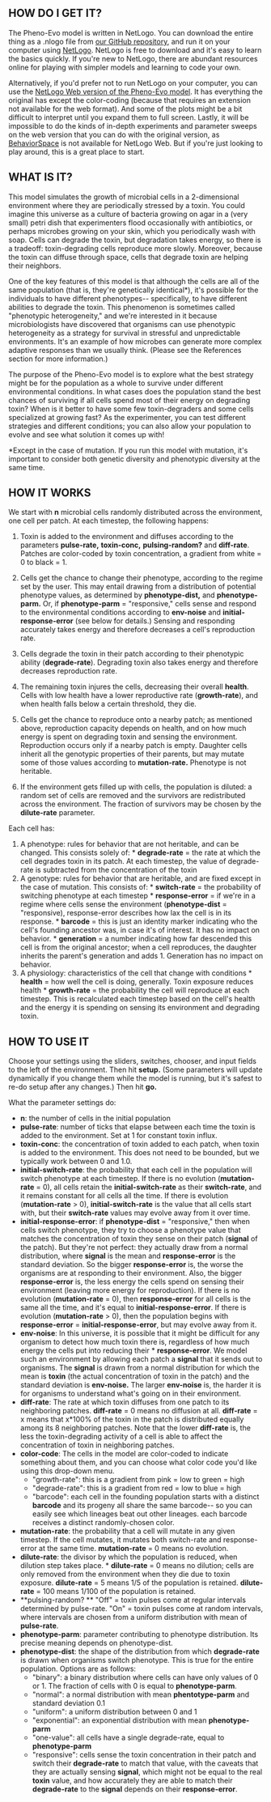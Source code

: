 ## HOW DO I GET IT?
The Pheno-Evo model is written in NetLogo. You can download the entire thing as a .nlogo file from [our GitHub repository](https://github.com/Ritwikavps/pheno-evo.github.io/tree/master/NetLogoModel), and run it on your computer using [NetLogo](https://ccl.northwestern.edu/netlogo/). NetLogo is free to download and it's easy to learn the basics quickly. If you're new to NetLogo, there are abundant resources online for playing with simpler models and learning to code your own.

Alternatively, if you'd prefer not to run NetLogo on your computer, you can use the [NetLogo Web version of the Pheno-Evo model](https://ritwikavps.github.io/pheno-evo.github.io/pheno-evo_web.html). It has everything the original has except the color-coding (because that requires an extension not available for the web format). And some of the plots might be a bit difficult to interpret until you expand them to full screen. Lastly, it will be impossible to do the kinds of in-depth experiments and parameter sweeps on the web version that you can do with the original version, as [BehaviorSpace](https://ccl.northwestern.edu/netlogo/docs/behaviorspace.html) is not available for NetLogo Web. But if you're just looking to play around, this is a great place to start.

## WHAT IS IT?
This model simulates the growth of microbial cells in a 2-dimensional environment where they are periodically stressed by a toxin. You could imagine this universe as a culture of bacteria growing on agar in a (very small) petri dish that experimenters flood occasionally with antibiotics, or perhaps microbes growing on your skin, which you periodically wash with soap. Cells can degrade the toxin, but degradation takes energy, so there is a tradeoff: toxin-degrading cells reproduce more slowly. Moreover, because the toxin can diffuse through space, cells that degrade toxin are helping their neighbors.

One of the key features of this model is that although the cells are all of the same population (that is, they're genetically identical*), it's possible for the individuals to have different phenotypes-- specifically, to have different abilities to degrade the toxin. This phenomenon is sometimes called "phenotypic heterogeneity," and we're interested in it because microbiologists have discovered that organisms can use phenotypic heterogeneity as a strategy for survival in stressful and unpredictable environments. It's an example of how microbes can generate more complex adaptive responses than we usually think. (Please see the References section for more information.)

The purpose of the Pheno-Evo model is to explore what the best strategy might be for the population as a whole to survive under different environmental conditions. In what cases does the population stand the best chances of surviving if all cells spend most of their energy on degrading toxin? When is it better to have some few toxin-degraders and some cells specialized at growing fast? As the experimenter, you can test different strategies and different conditions; you can also allow your population to evolve and see what solution it comes up with!

*Except in the case of mutation. If you run this model with mutation, it's important to consider both genetic diversity and phenotypic diversity at the same time.

## HOW IT WORKS
We start with **n** microbial cells randomly distributed across the environment, one cell per patch. At each timestep, the following happens:

1. Toxin is added to the environment and diffuses according to the parameters **pulse-rate,** **toxin-conc,** **pulsing-random?** and **diff-rate**. Patches are color-coded by toxin concentration, a gradient from white = 0 to black = 1.

2. Cells get the chance to change their phenotype, according to the regime set by the user.
This may entail drawing from a distribution of potential phenotype values, as determined by **phenotype-dist,** and **phenotype-parm.** Or, if **phenotype-parm** = "responsive," cells sense and respond to the environmental conditions according to **env-noise** and **initial-response-error** (see below for details.) Sensing and responding accurately takes energy and therefore decreases a cell's reproduction rate.

3. Cells degrade the toxin in their patch according to their phenotypic ability (**degrade-rate**). Degrading toxin also takes energy and therefore decreases reproduction rate.

4. The remaining toxin injures the cells, decreasing their overall **health**. Cells with low health have a lower reproductive rate (**growth-rate**), and when health falls below a certain threshold, they die.

5. Cells get the chance to reproduce onto a nearby patch; as mentioned above, reproduction capacity depends on health, and on how much energy is spent on degrading toxin and sensing the environment. Reproduction occurs only if a nearby patch is empty. Daughter cells inherit all the genotypic properties of their parents, but may mutate some of those values according to **mutation-rate.** Phenotype is not heritable.

6. If the environment gets filled up with cells, the population is diluted: a random set of cells are removed and the survivors are redistributed across the environment. The fraction of survivors may be chosen by the **dilute-rate** parameter.


Each cell has:

  1. A phenotype: rules for behavior that are not heritable, and can be changed. This consists solely of:
    * **degrade-rate** = the rate at which the cell degrades toxin in its patch. At each timestep, the value of degrade-rate is subtracted from the concentration of the toxin
  2. A genotype: rules for behavior that are heritable, and are fixed except in the case of mutation. This consists of:
    * **switch-rate** = the probability of switching phenotype at each timestep
    * **response-error** = if we're in a regime where cells sense the environment (**phenotype-dist** = "responsive), response-error describes how lax the cell is in its response. 
    * **barcode** = this is just an identity marker indicating who the cell's founding ancestor was, in case it's of interest. It has no impact on behavior.
    * **generation** = a number indicating how far descended this cell is from the original ancestor; when a cell reproduces, the daughter inherits the parent's generation and adds 1. Generation has no impact on behavior.
  3. A physiology: characteristics of the cell that change with conditions
    * **health** = how well the cell is doing, generally. Toxin exposure reduces health
    * **growth-rate** = the probability the cell will reproduce at each timestep. This is recalculated each timestep based on the cell's health and the energy it is spending on sensing its environment and degrading toxin.
    
## HOW TO USE IT
Choose your settings using the sliders, switches, chooser, and input fields to the left of the environment. Then hit **setup.** (Some parameters will update dynamically if you change them while the model is running, but it's safest to re-do setup after any changes.) Then hit **go.** 

What the parameter settings do:

* **n**: the number of cells in the initial population
* **pulse-rate**: number of ticks that elapse between each time the toxin is added to the environment. Set at 1 for constant toxin influx.
* **toxin-conc**: the concentration of toxin added to each patch, when toxin is added to the environment. This does not need to be bounded, but we typically work between 0 and 1.0.
* **initial-switch-rate**: the probability that each cell in the population will switch phenotype at each timestep. If there is no evolution (**mutation-rate** = 0), all cells retain the **initial-switch-rate** as their **switch-rate**, and it remains constant for all cells all the time. If there is evolution (**mutation-rate** > 0), **initial-switch-rate** is the value that all cells start with, but their **switch-rate** values may evolve away from it over time.
* **initial-response-error**: if **phenotype-dist** = "responsive," then when cells switch phenotype, they try to choose a phenotype value that matches the concentration of toxin they sense on their patch (**signal** of the patch). But they're not perfect: they actually draw from a normal distribution, where **signal** is the mean and **response-error** is the standard deviation. So the bigger **response-error** is, the worse the organisms are at responding to their environment. 
Also, the bigger **response-error** is, the less energy the cells spend on sensing their environment (leaving more energy for reproduction).
If there is no evolution (**mutation-rate** = 0), then **response-error** for all cells is the same all the time, and it's equal to **initial-response-error**. If there is evolution (**mutation-rate** > 0), then the population begins with **response-error** = **initial-response-error**, but may evolve away from it.
* **env-noise**: In this universe, it is possible that it might be difficult for any organism to detect how much toxin there is, regardless of how much energy the cells put into reducing their * **response-error**. We model such an environment by allowing each patch a **signal** that it sends out to organisms. The **signal** is drawn from a normal distribution for which the mean is **toxin** (the actual concentration of toxin in the patch) and the standard deviation is **env-noise.** The larger **env-noise** is, the harder it is for organisms to understand what's going on in their environment.
* **diff-rate**: The rate at which toxin diffuses from one patch to its neighboring patches. **diff-rate** = 0 means no diffusion at all. **diff-rate** = x means that x*100% of the toxin in the patch is distributed equally among its 8 neighboring patches. Note that the lower **diff-rate** is, the less the toxin-degrading activity of a cell is able to affect the concentration of toxin in neighboring patches.
* **color-code**: The cells in the model are color-coded to indicate something about them, and you can choose what color code you'd like using this drop-down menu. 
  * "growth-rate": this is a gradient from pink = low to green = high
  * "degrade-rate": this is a gradient from red = low to blue = high
  * "barcode": each cell in the founding population starts with a distinct **barcode** and its progeny all share the same barcode-- so you can easily see which lineages beat out other lineages. each barcode receives a distinct randomly-chosen color. 
* **mutation-rate**: the probability that a cell will mutate in any given timestep. If the cell mutates, it mutates both switch-rate and response-error at the same time. **mutation-rate** = 0 means no evolution.
* **dilute-rate**: the divisor by which the population is reduced, when dilution step takes place. * **dilute-rate** = 0 means no dilution; cells are only removed from the environment when they die due to toxin exposure. **dilute-rate** = 5 means 1/5 of the population is retained. **dilute-rate** = 100 means 1/100 of the population is retained.
* **pulsing-random? ** "Off" = toxin pulses come at regular intervals determined by pulse-rate. "On" = toxin pulses come at random intervals, where intervals are chosen from a uniform distribution with mean of **pulse-rate**.
* **phenotype-parm**: parameter contributing to phenotype distribution. Its precise meaning depends on phenotype-dist.
* **phenotype-dist**: the shape of the distribution from which **degrade-rate** is drawn when organisms switch phenotype. This is true for the entire population. Options are as follows:
  * "binary": a binary distribution where cells can have only values of 0 or 1. The fraction of cells with 0 is equal to **phenotype-parm**.
  * "normal": a normal distribution with mean **phentotype-parm** and standard deviation 0.1
  * "uniform": a uniform distribution between 0 and 1
  * "exponential": an exponential distribution with mean **phenotype-parm**
  * "one-value": all cells have a single degrade-rate, equal to **phenotype-parm**
  * "responsive": cells sense the toxin concentration in their patch and switch their **degrade-rate** to match that value, with the caveats that they are actually sensing **signal**, which might not be equal to the real **toxin** value, and how accurately they are able to match their **degrade-rate** to the **signal** depends on their **response-error**.
